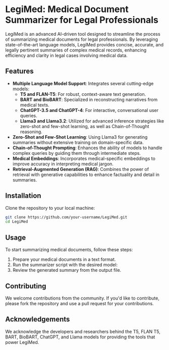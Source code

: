 # LegiMed: Medical Document Summarizer for Legal Professionals

LegiMed is an advanced AI-driven tool designed to streamline the process of summarizing medical documents for legal professionals. By leveraging state-of-the-art language models, LegiMed provides concise, accurate, and legally pertinent summaries of complex medical records, enhancing efficiency and clarity in legal cases involving medical data.

## Features

- **Multiple Language Model Support**: Integrates several cutting-edge models:
  - **T5 and FLAN-T5**: For robust, context-aware text generation.
  - **BART and BioBART**: Specialized in reconstructing narratives from medical texts.
  - **ChatGPT-3.5 and ChatGPT-4**: For interactive, conversational user queries.
  - **Llama3 and Llama3.2**: Utilized for advanced inference strategies like zero-shot and few-shot learning, as well as Chain-of-Thought reasoning.
- **Zero-Shot and Few-Shot Learning**: Using Llama3 for generating summaries without extensive training on domain-specific data.
- **Chain-of-Thought Prompting**: Enhances the ability of models to handle complex queries by guiding them through intermediate steps.
- **Medical Embeddings**: Incorporates medical-specific embeddings to improve accuracy in interpreting medical jargon.
- **Retrieval-Augmented Generation (RAG)**: Combines the power of retrieval with generative capabilities to enhance factuality and detail in summaries.

## Installation

Clone the repository to your local machine:
```bash
git clone https://github.com/your-username/LegiMed.git
cd LegiMed
```

## Usage

To start summarizing medical documents, follow these steps:
1. Prepare your medical documents in a text format.
2. Run the summarizer script with the desired model:
3. Review the generated summary from the output file.

## Contributing

We welcome contributions from the community. If you'd like to contribute, please fork the repository and use a pull request for your contributions.

## Acknowledgements

We acknowledge the developers and researchers behind the T5, FLAN T5, BART, BioBART, ChatGPT, and Llama models for providing the tools that power LegiMed.
